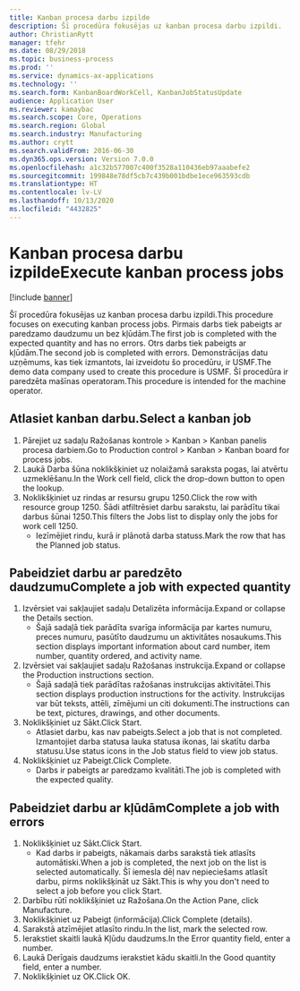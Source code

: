 ```yaml
---
title: Kanban procesa darbu izpilde
description: Šī procedūra fokusējas uz kanban procesa darbu izpildi.
author: ChristianRytt
manager: tfehr
ms.date: 08/29/2018
ms.topic: business-process
ms.prod: ''
ms.service: dynamics-ax-applications
ms.technology: ''
ms.search.form: KanbanBoardWorkCell, KanbanJobStatusUpdate
audience: Application User
ms.reviewer: kamaybac
ms.search.scope: Core, Operations
ms.search.region: Global
ms.search.industry: Manufacturing
ms.author: crytt
ms.search.validFrom: 2016-06-30
ms.dyn365.ops.version: Version 7.0.0
ms.openlocfilehash: a1c32b577007c400f3528a110436eb97aaabefe2
ms.sourcegitcommit: 199848e78df5cb7c439b001bdbe1ece963593cdb
ms.translationtype: HT
ms.contentlocale: lv-LV
ms.lasthandoff: 10/13/2020
ms.locfileid: "4432825"
---
```

# <a name="execute-kanban-process-jobs"></a><span data-ttu-id="a4b62-103">Kanban procesa darbu izpilde</span><span class="sxs-lookup"><span data-stu-id="a4b62-103">Execute kanban process jobs</span></span>

[!include [banner](../../includes/banner.md)]

<span data-ttu-id="a4b62-104">Šī procedūra fokusējas uz kanban procesa darbu izpildi.</span><span class="sxs-lookup"><span data-stu-id="a4b62-104">This procedure focuses on executing kanban process jobs.</span></span> <span data-ttu-id="a4b62-105">Pirmais darbs tiek pabeigts ar paredzamo daudzumu un bez kļūdām.</span><span class="sxs-lookup"><span data-stu-id="a4b62-105">The first job is completed with the expected quantity and has no errors.</span></span> <span data-ttu-id="a4b62-106">Otrs darbs tiek pabeigts ar kļūdām.</span><span class="sxs-lookup"><span data-stu-id="a4b62-106">The second job is completed with errors.</span></span> <span data-ttu-id="a4b62-107">Demonstrācijas datu uzņēmums, kas tiek izmantots, lai izveidotu šo procedūru, ir USMF.</span><span class="sxs-lookup"><span data-stu-id="a4b62-107">The demo data company used to create this procedure is USMF.</span></span> <span data-ttu-id="a4b62-108">Šī procedūra ir paredzēta mašīnas operatoram.</span><span class="sxs-lookup"><span data-stu-id="a4b62-108">This procedure is intended for the machine operator.</span></span>


## <a name="select-a-kanban-job"></a><span data-ttu-id="a4b62-109">Atlasiet kanban darbu.</span><span class="sxs-lookup"><span data-stu-id="a4b62-109">Select a kanban job</span></span>
1. <span data-ttu-id="a4b62-110">Pārejiet uz sadaļu Ražošanas kontrole > Kanban > Kanban panelis procesa darbiem.</span><span class="sxs-lookup"><span data-stu-id="a4b62-110">Go to Production control > Kanban > Kanban board for process jobs.</span></span>
2. <span data-ttu-id="a4b62-111">Laukā Darba šūna noklikšķiniet uz nolaižamā saraksta pogas, lai atvērtu uzmeklēšanu.</span><span class="sxs-lookup"><span data-stu-id="a4b62-111">In the Work cell field, click the drop-down button to open the lookup.</span></span>
3. <span data-ttu-id="a4b62-112">Noklikšķiniet uz rindas ar resursu grupu 1250.</span><span class="sxs-lookup"><span data-stu-id="a4b62-112">Click the row with resource group 1250.</span></span> <span data-ttu-id="a4b62-113">Šādi atfiltrēsiet darbu sarakstu, lai parādītu tikai darbus šūnai 1250.</span><span class="sxs-lookup"><span data-stu-id="a4b62-113">This filters the Jobs list to display only the jobs for work cell 1250.</span></span>
    * <span data-ttu-id="a4b62-114">Iezīmējiet rindu, kurā ir plānotā darba statuss.</span><span class="sxs-lookup"><span data-stu-id="a4b62-114">Mark the row that has the Planned job status.</span></span>  

## <a name="complete-a-job-with-expected-quantity"></a><span data-ttu-id="a4b62-115">Pabeidziet darbu ar paredzēto daudzumu</span><span class="sxs-lookup"><span data-stu-id="a4b62-115">Complete a job with expected quantity</span></span>
1. <span data-ttu-id="a4b62-116">Izvērsiet vai sakļaujiet sadaļu Detalizēta informācija.</span><span class="sxs-lookup"><span data-stu-id="a4b62-116">Expand or collapse the Details section.</span></span>
    * <span data-ttu-id="a4b62-117">Šajā sadaļā tiek parādīta svarīga informācija par kartes numuru, preces numuru, pasūtīto daudzumu un aktivitātes nosaukums.</span><span class="sxs-lookup"><span data-stu-id="a4b62-117">This section displays important information about card number, item number, quantity ordered, and activity name.</span></span>  
2. <span data-ttu-id="a4b62-118">Izvērsiet vai sakļaujiet sadaļu Ražošanas instrukcija.</span><span class="sxs-lookup"><span data-stu-id="a4b62-118">Expand or collapse the Production instructions section.</span></span>
    * <span data-ttu-id="a4b62-119">Šajā sadaļā tiek parādītas ražošanas instrukcijas aktivitātei.</span><span class="sxs-lookup"><span data-stu-id="a4b62-119">This section displays production instructions for the activity.</span></span> <span data-ttu-id="a4b62-120">Instrukcijas var būt teksts, attēli, zīmējumi un citi dokumenti.</span><span class="sxs-lookup"><span data-stu-id="a4b62-120">The instructions can be text, pictures, drawings, and other documents.</span></span>  
3. <span data-ttu-id="a4b62-121">Noklikšķiniet uz Sākt.</span><span class="sxs-lookup"><span data-stu-id="a4b62-121">Click Start.</span></span>
    * <span data-ttu-id="a4b62-122">Atlasiet darbu, kas nav pabeigts.</span><span class="sxs-lookup"><span data-stu-id="a4b62-122">Select a job that is not completed.</span></span> <span data-ttu-id="a4b62-123">Izmantojiet darba statusa lauka statusa ikonas, lai skatītu darba statusu.</span><span class="sxs-lookup"><span data-stu-id="a4b62-123">Use status icons in the Job status field to view job status.</span></span>      
4. <span data-ttu-id="a4b62-124">Noklikšķiniet uz Pabeigt.</span><span class="sxs-lookup"><span data-stu-id="a4b62-124">Click Complete.</span></span>
    * <span data-ttu-id="a4b62-125">Darbs ir pabeigts ar paredzamo kvalitāti.</span><span class="sxs-lookup"><span data-stu-id="a4b62-125">The job is completed with the expected quality.</span></span>  

## <a name="complete-a-job-with-errors"></a><span data-ttu-id="a4b62-126">Pabeidziet darbu ar kļūdām</span><span class="sxs-lookup"><span data-stu-id="a4b62-126">Complete a job with errors</span></span>
1. <span data-ttu-id="a4b62-127">Noklikšķiniet uz Sākt.</span><span class="sxs-lookup"><span data-stu-id="a4b62-127">Click Start.</span></span>
    * <span data-ttu-id="a4b62-128">Kad darbs ir pabeigts, nākamais darbs sarakstā tiek atlasīts automātiski.</span><span class="sxs-lookup"><span data-stu-id="a4b62-128">When a job is completed, the next job on the list is selected automatically.</span></span> <span data-ttu-id="a4b62-129">Šī iemesla dēļ nav nepieciešams atlasīt darbu, pirms noklikšķināt uz Sākt.</span><span class="sxs-lookup"><span data-stu-id="a4b62-129">This is why you don't need to select a job before you click Start.</span></span>  
2. <span data-ttu-id="a4b62-130">Darbību rūtī noklikšķiniet uz Ražošana.</span><span class="sxs-lookup"><span data-stu-id="a4b62-130">On the Action Pane, click Manufacture.</span></span>
3. <span data-ttu-id="a4b62-131">Noklikšķiniet uz Pabeigt (informācija).</span><span class="sxs-lookup"><span data-stu-id="a4b62-131">Click Complete (details).</span></span>
4. <span data-ttu-id="a4b62-132">Sarakstā atzīmējiet atlasīto rindu.</span><span class="sxs-lookup"><span data-stu-id="a4b62-132">In the list, mark the selected row.</span></span>
5. <span data-ttu-id="a4b62-133">Ierakstiet skaitli laukā Kļūdu daudzums.</span><span class="sxs-lookup"><span data-stu-id="a4b62-133">In the Error quantity field, enter a number.</span></span>
6. <span data-ttu-id="a4b62-134">Laukā Derīgais daudzums ierakstiet kādu skaitli.</span><span class="sxs-lookup"><span data-stu-id="a4b62-134">In the Good quantity field, enter a number.</span></span>
7. <span data-ttu-id="a4b62-135">Noklikšķiniet uz OK.</span><span class="sxs-lookup"><span data-stu-id="a4b62-135">Click OK.</span></span>


